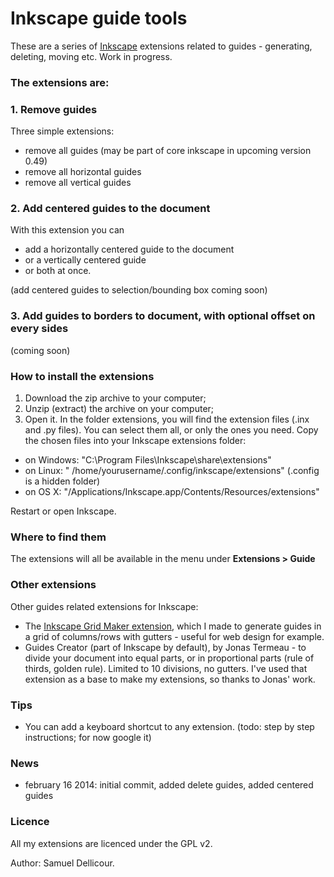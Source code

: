 Inkscape guide tools
===================

These are a series of [Inkscape](http://inkscape.org/) extensions related to guides - generating, deleting, moving etc. Work in progress.

### The extensions are:

### 1. Remove guides

Three simple extensions:

- remove all guides (may be part of core inkscape in upcoming version 0.49)
- remove all horizontal guides
- remove all vertical guides

### 2. Add centered guides to the document

With this extension you can 

- add a horizontally centered guide to the document
- or a vertically centered guide
- or both at once.

(add centered guides to selection/bounding box coming soon)

### 3. Add guides to borders to document, with optional offset on every sides

(coming soon)

### How to install the extensions

1. Download the zip archive to your computer;
2. Unzip (extract) the archive on your computer;
3. Open it. In the folder extensions, you will find the extension files (.inx and .py files). You can select them all, or only the ones you need. Copy the chosen files into your Inkscape extensions folder:

- on Windows: "C:\Program Files\Inkscape\share\extensions"
- on Linux: " /home/yourusername/.config/inkscape/extensions" (.config is a hidden folder)
- on OS X: "/Applications/Inkscape.app/Contents/Resources/extensions" 

Restart or open Inkscape.

### Where to find them

The extensions will all be available in the menu under **Extensions > Guide**

### Other extensions

Other guides related extensions for Inkscape:

- The [Inkscape Grid Maker extension](https://github.com/sambody/inkscape-grid-maker), which I made to generate guides in a grid of columns/rows with gutters - useful for web design for example.
- Guides Creator (part of Inkscape by default), by Jonas Termeau - to divide your document into equal parts, or in proportional parts (rule of thirds, golden rule). Limited to 10 divisions, no gutters. I've used that extension as a base to make my extensions, so thanks to Jonas' work.

### Tips

- You can add a keyboard shortcut to any extension. (todo: step by step instructions; for now google it)

### News

- february 16 2014: initial commit, added delete guides, added centered guides

### Licence

All my extensions are licenced under the GPL v2.

Author: Samuel Dellicour.